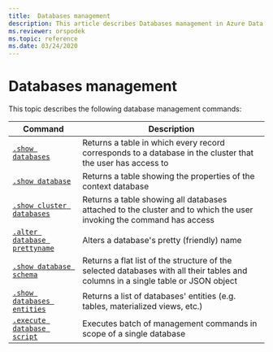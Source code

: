 ```yaml
---
title:  Databases management
description: This article describes Databases management in Azure Data Explorer.
ms.reviewer: orspodek
ms.topic: reference
ms.date: 03/24/2020
---
```

# Databases management

This topic describes the following database management commands:

|Command |Description |
|--------|------------|
|[`.show databases`](show-databases.md) |Returns a table in which every record corresponds to a database in the cluster that the user has access to|
|[`.show database`](show-database.md) |Returns a table showing the properties of the context database |
|[`.show cluster databases`](show-cluster-database.md) |Returns a table showing all databases attached to the cluster and to which the user invoking the command has access |
|[`.alter database prettyname`](alter-database.md) |Alters a database's pretty (friendly) name |
|[`.show database schema`](show-schema-database.md) |Returns a flat list of the structure of the selected databases with all their tables and columns in a single table or JSON object |
|[`.show databases entities`](show-databases-entities.md) |Returns a list of databases' entities (e.g. tables, materialized views, etc.) |
|[`.execute database script`](execute-database-script.md) | Executes batch of management commands in scope of a single database |
